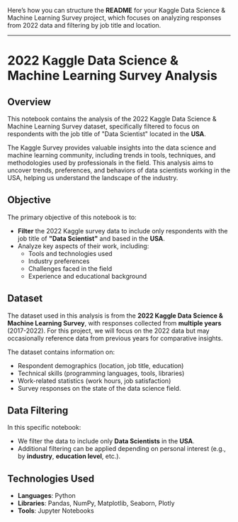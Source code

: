 Here’s how you can structure the **README** for your Kaggle Data Science & Machine Learning Survey project, which focuses on analyzing responses from 2022 data and filtering by job title and location.

---

# 2022 Kaggle Data Science & Machine Learning Survey Analysis

## Overview

This notebook contains the analysis of the 2022 Kaggle Data Science & Machine Learning Survey dataset, specifically filtered to focus on respondents with the job title of "Data Scientist" located in the **USA**.

The Kaggle Survey provides valuable insights into the data science and machine learning community, including trends in tools, techniques, and methodologies used by professionals in the field. This analysis aims to uncover trends, preferences, and behaviors of data scientists working in the USA, helping us understand the landscape of the industry.

## Objective

The primary objective of this notebook is to:
- **Filter** the 2022 Kaggle survey data to include only respondents with the job title of **"Data Scientist"** and based in the **USA**.
- Analyze key aspects of their work, including:
  - Tools and technologies used
  - Industry preferences
  - Challenges faced in the field
  - Experience and educational background

## Dataset

The dataset used in this analysis is from the **2022 Kaggle Data Science & Machine Learning Survey**, with responses collected from **multiple years** (2017-2022). For this project, we will focus on the 2022 data but may occasionally reference data from previous years for comparative insights.

The dataset contains information on:
- Respondent demographics (location, job title, education)
- Technical skills (programming languages, tools, libraries)
- Work-related statistics (work hours, job satisfaction)
- Survey responses on the state of the data science field.

## Data Filtering

In this specific notebook:
- We filter the data to include only **Data Scientists** in the **USA**.
- Additional filtering can be applied depending on personal interest (e.g., by **industry**, **education level**, etc.).

## Technologies Used

- **Languages**: Python
- **Libraries**: Pandas, NumPy, Matplotlib, Seaborn, Plotly
- **Tools**: Jupyter Notebooks
